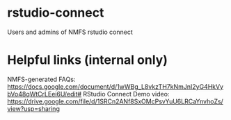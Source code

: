 # rstudio-connect
Users and admins of NMFS rstudio connect

# Helpful links (internal only)
NMFS-generated FAQs: https://docs.google.com/document/d/1wWBg_L8vkzTH7kNmJnI2yG4HkVybVo48qWtCrLEei6U/edit#
RStudio Connect Demo video: https://drive.google.com/file/d/1SRCn2ANf8SxOMcPsvYuU6LRCaYnvhoZs/view?usp=sharing
